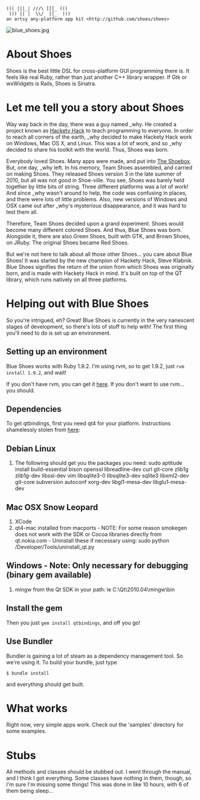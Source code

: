     ((( |||_| ///\ [[[_ (((
     ))) || |  \\/  [[_  )))
    an artsy any-platform app kit <http://github.com/shoes/shoes>

![blue_shoes.jpg](http://github.com/hacketyhack/blue_shoes/raw/master/static/blue_shoes.jpg)


# About Shoes

Shoes is the best little DSL for cross-platform GUI programming there is. It feels like real Ruby, rather than just another C++ library wrapper. If Gtk or wxWidgets is Rails, Shoes is Sinatra.

# Let me tell you a story about Shoes

  Way way back in the day, there was a guy named \_why. He created a project known as [Hackety Hack](http://hackety-hack.com) to teach programming to everyone. In order to reach all corners of the earth, \_why decided to make Hackety Hack work on Windows, Mac OS X, and Linux. This was a lot of work, and so \_why decided to share his toolkit with the world. Thus, Shoes was born.

Everybody loved Shoes. Many apps were made, and put into [The Shoebox](http://the-shoebox.org/). But, one day, \_why left. In his memory, Team Shoes assembled, and carried on making Shoes. They released Shoes version 3 in the late summer of 2010, but all was not good in Shoe-ville. You see, Shoes was barely held together by little bits of string. Three different platforms was a lot of work! And since \_why wasn't around to help, the code was confusing in places, and there were lots of little problems. Also, new versions of Windows and OSX came out after \_why's mysterious disappearance, and it was hard to test them all.

Therefore, Team Shoes decided upon a grand experiment. Shoes would become many different colored Shoes. And thus, Blue Shoes was born. Alongside it, there are also Green Shoes, built with GTK, and Brown Shoes, on JRuby. The original Shoes became Red Shoes.

But we're not here to talk about all those other Shoes... you care about Blue Shoes! It was started by the new champion of Hackety Hack, Steve Klabnik. Blue Shoes signifies the return of the union from which Shoes was originally born, and is made with Hackety Hack in mind. It's built on top of the QT library, which runs natively on all three platforms.

# Helping out with Blue Shoes

So you're intrigued, eh? Great! Blue Shoes is currently in the very nanescent stages of development, so there's lots of stuff to help with! The first thing you'll need to do is set up an environment.

## Setting up an environment

Blue Shoes works with Ruby 1.9.2. I'm using rvm, so to get 1.9.2, just `rvm install 1.9.2`, and wait!

If you don't have rvm, you can get it [here](http://rvm.beginrescueend.com/). If you don't want to use rvm... you should.

## Dependencies 

To get qtbindings, first you need qt4 for your platform. Instructions shamelessly stolen from [here](http://github.com/ryanmelt/qtbindings):

Debian Linux
------------
1. The following should get you the packages you need:
sudo aptitude install build-essential bison openssl 
  libreadline-dev curl git-core zlib1g zlib1g-dev libssl-dev vim
  libsqlite3-0 libsqlite3-dev sqlite3
  libxml2-dev git-core subversion autoconf xorg-dev libgl1-mesa-dev
  libglu1-mesa-dev

Mac OSX Snow Leopard
-----------------------
1. XCode
2. qt4-mac installed from macports - NOTE: For some reason smokegen does
   not work with the SDK or Cocoa libraries directly from qt.nokia.com -
   Uninstall these if necessary using:
   sudo python /Developer/Tools/uninstall_qt.py

Windows - Note: Only necessary for debugging (binary gem available)
--------
1. mingw from the Qt SDK in your path: ie C:\Qt\2010.04\mingw\bin

## Install the gem

Then you just `gem install qtbindings`, and off you go!

## Use Bundler

Bundler is gaining a lot of steam as a dependency management tool. So we're using it. To build your bundle, just type

    $ bundle install

and everything should get built.

# What works

Right now, very simple apps work. Check out the 'samples' directory for some examples.

# Stubs

All methods and classes should be stubbed out. I went through the manual, and I think I got everything. Some classes have nothing in them, though, so I'm sure I'm missing some things! This was done in like 10 hours, with 6 of them being sleep...


